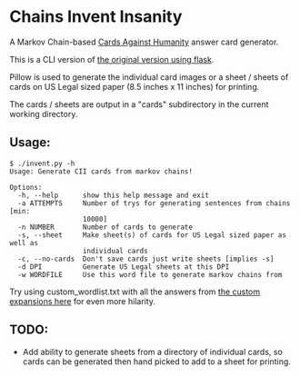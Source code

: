 # Chains Invent Insanity
A Markov Chain-based [Cards Against Humanity](https://cardsagainsthumanity.com) answer card generator.

This is a CLI version of [the original version using flask](https://github.com/tuxotaku/chains-invent-insanity).

Pillow is used to generate the individual card images or a sheet / sheets of cards on US Legal sized paper (8.5 inches x 11 inches) for printing.

The cards / sheets are output in a "cards" subdirectory in the current working directory.

## Usage:

```
$ ./invent.py -h
Usage: Generate CII cards from markov chains!

Options:
  -h, --help      show this help message and exit
  -a ATTEMPTS     Number of trys for generating sentences from chains [min:
                  10000]
  -n NUMBER       Number of cards to generate
  -s, --sheet     Make sheet(s) of cards for US Legal sized paper as well as
                  individual cards
  -c, --no-cards  Don't save cards just write sheets [implies -s]
  -d DPI          Generate US Legal sheets at this DPI
  -w WORDFILE     Use this word file to generate markov chains from
  ```
Try using custom_wordlist.txt with all the answers from [the custom expansions here](https://github.com/z64/dah-cards) for even more hilarity.

## TODO:

* Add ability to generate sheets from a directory of individual cards, so cards can be generated then hand picked to add to a sheet for printing.
